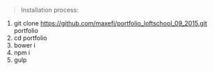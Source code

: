 > Installation process:

1. git clone https://github.com/maxefi/portfolio_loftschool_09_2015.git portfolio
2. cd portfolio
3. bower i
4. npm i
5. gulp